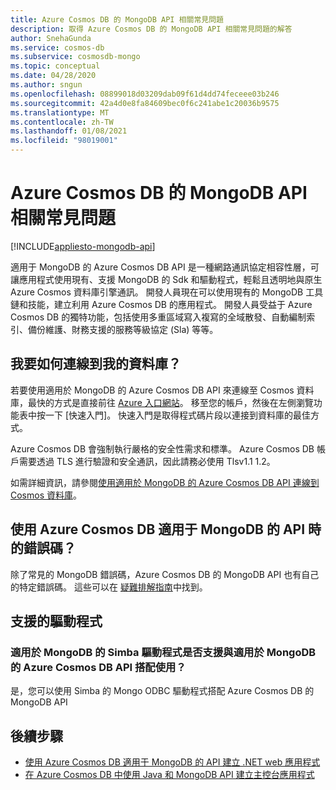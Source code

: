 ```yaml
---
title: Azure Cosmos DB 的 MongoDB API 相關常見問題
description: 取得 Azure Cosmos DB 的 MongoDB API 相關常見問題的解答
author: SnehaGunda
ms.service: cosmos-db
ms.subservice: cosmosdb-mongo
ms.topic: conceptual
ms.date: 04/28/2020
ms.author: sngun
ms.openlocfilehash: 08899018d03209dab09f61d4dd74feceee03b246
ms.sourcegitcommit: 42a4d0e8fa84609bec0f6c241abe1c20036b9575
ms.translationtype: MT
ms.contentlocale: zh-TW
ms.lasthandoff: 01/08/2021
ms.locfileid: "98019001"
---
```

# <a name="frequently-asked-questions-about-the-azure-cosmos-dbs-api-for-mongodb"></a>Azure Cosmos DB 的 MongoDB API 相關常見問題
[!INCLUDE[appliesto-mongodb-api](includes/appliesto-mongodb-api.md)]

適用于 MongoDB 的 Azure Cosmos DB API 是一種網路通訊協定相容性層，可讓應用程式使用現有、支援 MongoDB 的 Sdk 和驅動程式，輕鬆且透明地與原生 Azure Cosmos 資料庫引擎通訊。 開發人員現在可以使用現有的 MongoDB 工具鏈和技能，建立利用 Azure Cosmos DB 的應用程式。 開發人員受益于 Azure Cosmos DB 的獨特功能，包括使用多重區域寫入複寫的全域散發、自動編制索引、備份維護、財務支援的服務等級協定 (Sla) 等等。

## <a name="how-do-i-connect-to-my-database"></a>我要如何連線到我的資料庫？

若要使用適用於 MongoDB 的 Azure Cosmos DB API 來連線至 Cosmos 資料庫，最快的方式是直接前往 [Azure 入口網站](https://portal.azure.com)。 移至您的帳戶，然後在左側瀏覽功能表中按一下 [快速入門]。 快速入門是取得程式碼片段以連接到資料庫的最佳方式。

Azure Cosmos DB 會強制執行嚴格的安全性需求和標準。 Azure Cosmos DB 帳戶需要透過 TLS 進行驗證和安全通訊，因此請務必使用 Tlsv1.1 1.2。

如需詳細資訊，請參閱[使用適用於 MongoDB 的 Azure Cosmos DB API 連線到 Cosmos 資料庫](connect-mongodb-account.md)。

## <a name="error-codes-while-using-azure-cosmos-dbs-api-for-mongodb"></a>使用 Azure Cosmos DB 適用于 MongoDB 的 API 時的錯誤碼？

除了常見的 MongoDB 錯誤碼，Azure Cosmos DB 的 MongoDB API 也有自己的特定錯誤碼。 這些可以在 [疑難排解指南](mongodb-troubleshoot.md)中找到。

## <a name="supported-drivers"></a>支援的驅動程式

### <a name="is-the-simba-driver-for-mongodb-supported-for-use-with-azure-cosmos-dbs-api-for-mongodb"></a>適用於 MongoDB 的 Simba 驅動程式是否支援與適用於 MongoDB 的 Azure Cosmos DB API 搭配使用？

是，您可以使用 Simba 的 Mongo ODBC 驅動程式搭配 Azure Cosmos DB 的 MongoDB API

## <a name="next-steps"></a>後續步驟

* [使用 Azure Cosmos DB 適用于 MongoDB 的 API 建立 .NET web 應用程式](create-mongodb-dotnet.md)
* [在 Azure Cosmos DB 中使用 Java 和 MongoDB API 建立主控台應用程式](create-mongodb-java.md)
